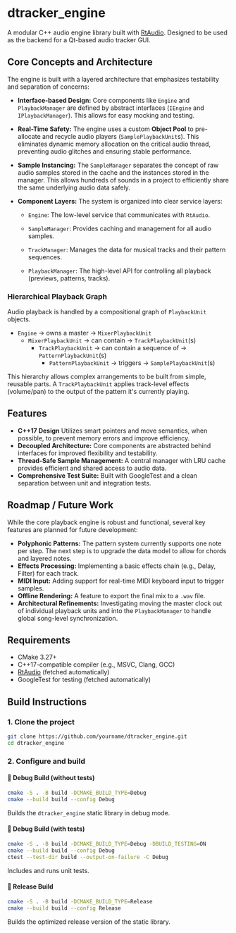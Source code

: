 # dtracker_engine

A modular C++ audio engine library built with [RtAudio](https://github.com/thestk/rtaudio). Designed to be used as the backend for a Qt-based audio tracker GUI.

## Core Concepts and Architecture
The engine is built with a layered architecture that emphasizes testability and separation of concerns:

- **Interface-based Design:** Core components like `Engine` and `PlaybackManager` are defined by abstract interfaces (`IEngine` and `IPlaybackManager`). This allows for easy mocking and testing.

- **Real-Time Safety:** The engine uses a custom **Object Pool** to pre-allocate and recycle audio players (`SamplePlaybackUnit`s). This eliminates dynamic memory allocation on the critical audio thread, preventing audio glitches and ensuring stable performance.

- **Sample Instancing:** The `SampleManager` separates the concept of raw audio samples stored in the cache and the instances stored in the manager. This allows hundreds of sounds in a project to efficiently share the same underlying audio data safely.

- **Component Layers:** The system is organized into clear service layers:
  - `Engine`: The low-level service that communicates with `RtAudio`.

  - `SampleManager`: Provides caching and management for all audio samples.

  - `TrackManager`: Manages the data for musical tracks and their pattern sequences.

  - `PlaybackManager`: The high-level API for controlling all playback (previews, patterns, tracks).

### Hierarchical Playback Graph
Audio playback is handled by a compositional graph of `PlaybackUnit` objects.

-   `Engine` -> owns a master -> `MixerPlaybackUnit`
    -   `MixerPlaybackUnit` -> can contain -> `TrackPlaybackUnit`(s)
        -   `TrackPlaybackUnit` -> can contain a sequence of -> `PatternPlaybackUnit`(s)
            -   `PatternPlaybackUnit` -> triggers -> `SamplePlaybackUnit`(s)

This hierarchy allows complex arrangements to be built from simple, reusable parts. A `TrackPlaybackUnit` applies track-level effects (volume/pan) to the output of the pattern it's currently playing.

## Features

- **C++17 Design** Utilizes smart pointers and move semantics, when possible, to prevent memory errors and improve efficiency.
- **Decoupled Architecture:** Core components are abstracted behind interfaces for improved flexibility and testability.
- **Thread-Safe Sample Management:** A central manager with LRU cache provides efficient and shared access to audio data.
- **Comprehensive Test Suite:** Built with GoogleTest and a clean separation between unit and integration tests.

## Roadmap / Future Work

While the core playback engine is robust and functional, several key features are planned for future development:

-   **Polyphonic Patterns:** The pattern system currently supports one note per step. The next step is to upgrade the data model to allow for chords and layered notes.
-   **Effects Processing:** Implementing a basic effects chain (e.g., Delay, Filter) for each track.
-   **MIDI Input:** Adding support for real-time MIDI keyboard input to trigger samples.
-   **Offline Rendering:** A feature to export the final mix to a `.wav` file.
-   **Architectural Refinements:** Investigating moving the master clock out of individual playback units and into the `PlaybackManager` to handle global song-level synchronization.

## Requirements

- CMake 3.27+
- C++17-compatible compiler (e.g., MSVC, Clang, GCC)
- [RtAudio](https://github.com/thestk/rtaudio) (fetched automatically)
- GoogleTest for testing (fetched automatically)

## Build Instructions

### 1. Clone the project

```bash
git clone https://github.com/yourname/dtracker_engine.git
cd dtracker_engine
```

### 2. Configure and build

#### 🔧 Debug Build (without tests)

```bash
cmake -S . -B build -DCMAKE_BUILD_TYPE=Debug
cmake --build build --config Debug
```

Builds the `dtracker_engine` static library in debug mode.

#### 🚦 Debug Build (with tests)

```bash
cmake -S . -B build -DCMAKE_BUILD_TYPE=Debug -DBUILD_TESTING=ON
cmake --build build --config Debug
ctest --test-dir build --output-on-failure -C Debug
```

Includes and runs unit tests.

#### 🚀 Release Build

```bash
cmake -S . -B build -DCMAKE_BUILD_TYPE=Release
cmake --build build --config Release
```

Builds the optimized release version of the static library.

